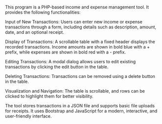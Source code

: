 
This program is a PHP-based income and expense management tool. It provides the following functionalities:

Input of New Transactions: Users can enter new income or expense transactions through a form, including details such as description, amount, date, and an optional receipt.

Display of Transactions: A scrollable table with a fixed header displays the recorded transactions. Income amounts are shown in bold blue with a + prefix, while expenses are shown in bold red with a - prefix.

Editing Transactions: A modal dialog allows users to edit existing transactions by clicking the edit button in the table.

Deleting Transactions: Transactions can be removed using a delete button in the table.

Visualization and Navigation: The table is scrollable, and rows can be clicked to highlight them for better visibility.

The tool stores transactions in a JSON file and supports basic file uploads for receipts. It uses Bootstrap and JavaScript for a modern, interactive, and user-friendly interface.
